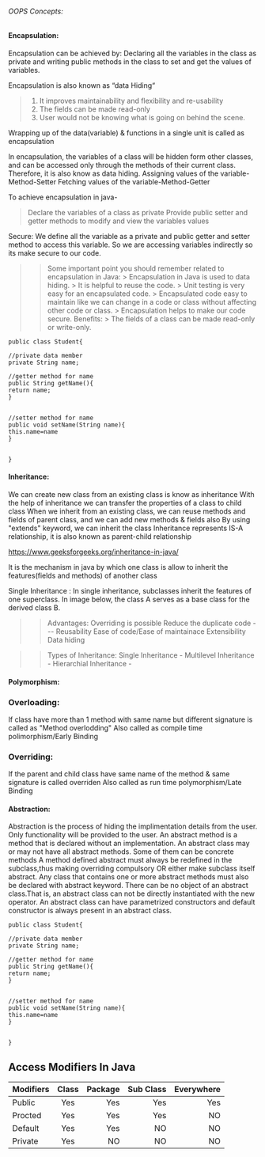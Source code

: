 
###### OOPS Concepts:

#### Encapsulation: 

Encapsulation can be achieved by: Declaring all the variables in the class as private and writing public methods in the class to set and get the values of variables.<br>

Encapsulation is also known as “data Hiding“
> 1. It improves maintainability and flexibility and re-usability
> 2. The fields can be made read-only
> 3. User would not be knowing what is going on behind the scene.

Wrapping up of the data(variable) & functions in a single unit is called as encapsulation

 

In encapsulation, the variables of a class will be hidden form other classes, and can be accessed only through the methods of their current class. Therefore, it is also know as data hiding.
    Assigning values of the variable-Method-Setter
    Fetching values of the variable-Method-Getter

 

To achieve encapsulation in java-
> Declare the variables of a class as private
> Provide public setter and getter methods to modify and view the variables values
    
 Secure:
        We define all the variable as a private and public getter and setter method to access this variable. So we are accessing variables indirectly so its make secure to our code.

>> Some important point you should remember related to encapsulation in Java:
       > Encapsulation in Java is used to data hiding.
       > It is helpful to reuse the code.
       > Unit testing is very easy for an encapsulated code.
       > Encapsulated code easy to maintain like we can change in a code or class without affecting other code or class.
       > Encapsulation helps to make our code secure.
>> Benefits:
       > The fields of a class can be made read-only or write-only.

```
public class Student{ 

//private data member  
private String name;  

//getter method for name  
public String getName(){  
return name;  
}  


//setter method for name  
public void setName(String name){  
this.name=name  
}  


} 
```
#### Inheritance:
  We can create new class from an existing class is know as inheritance
    With the help of inheritance we can transfer the properties of a class to child class
    When we inherit from an existing class, we can reuse methods and fields of parent class, and we can add new methods & fields also
    By using "extends" keyword, we can inherit the class
    Inheritance represents IS-A relationship, it is also known as parent-child relationship

https://www.geeksforgeeks.org/inheritance-in-java/ <br>

It is the mechanism in java by which one class is allow to inherit the features(fields and methods) of another class<br>

Single Inheritance : In single inheritance, subclasses inherit the features of one superclass. In image below, the class A serves as a base class for the derived class B.<br>

>> Advantages:
   > Overriding is possible
   > Reduce the duplicate code --- Reusability
   > Ease of code/Ease of maintainace
   > Extensibility
   > Data hiding

>>  Types of Inheritance:
   > Single Inheritance -
   > Multilevel Inheritance -
   > Hierarchial Inheritance -


#### Polymorphism:
### Overloading: 
   If class have more than 1 method with same name but different signature is called as "Method overlodding"
             Also called as compile time polimorphism/Early Binding
### Overriding: 
   If the parent and child class have same name of the method & same signature is called overriden
            Also called as run time polymorphism/Late Binding

#### Abstraction:
   Abstraction is the process of hiding the implimentation details from the user. Only functionality will be provided to the user.
    An abstract method is a method that is declared without an implementation.
    An abstract class may or may not have all abstract methods. Some of them can be concrete methods
    A method defined abstract must always be redefined in the subclass,thus making overriding compulsory OR either make subclass itself abstract.
    Any class that contains one or more abstract methods must also be declared with abstract keyword.
    There can be no object of an abstract class.That is, an abstract class can not be directly instantiated with the new operator.
    An abstract class can have parametrized constructors and default constructor is always present in an abstract class.

```
public class Student{ 

//private data member  
private String name;  

//getter method for name  
public String getName(){  
return name;  
}  


//setter method for name  
public void setName(String name){  
this.name=name  
}  


} 
```



## Access Modifiers In Java

| Modifiers    | Class        | Package        |Sub Class        |Everywhere        |
| :---         |     :---:      |          ---: |          ---: |          ---:    |
| Public      | Yes            | Yes           |Yes              |Yes               |
| Procted     | Yes            | Yes           |Yes              |NO                |
| Default     | Yes            | Yes           |NO               |NO                |
| Private     | Yes            | NO            |NO               |NO                |




